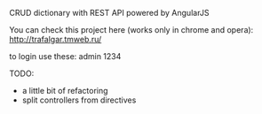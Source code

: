 CRUD dictionary with REST API powered by AngularJS

You can check this project here (works only in chrome and opera):
http://trafalgar.tmweb.ru/

to login use these:
admin
1234

TODO:
- a little bit of refactoring
- split controllers from directives

